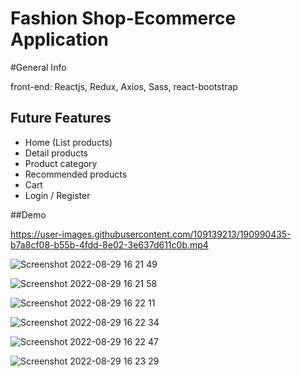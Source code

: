 # Fashion Shop-Ecommerce Application

#General Info

front-end: Reactjs, Redux, Axios, Sass, react-bootstrap

## Future Features

- Home (List products)
- Detail products
- Product category
- Recommended products
- Cart
- Login / Register

##Demo


https://user-images.githubusercontent.com/109139213/190990435-b7a8cf08-b55b-4fdd-8e02-3e637d611c0b.mp4


![Screenshot 2022-08-29 16 21 49](https://user-images.githubusercontent.com/109139213/187200430-efc52278-5f21-434d-8d07-f576b8288cd8.png)

![Screenshot 2022-08-29 16 21 58](https://user-images.githubusercontent.com/109139213/187200499-25af3e43-1d83-444a-92d2-52269986625f.png)

![Screenshot 2022-08-29 16 22 11](https://user-images.githubusercontent.com/109139213/187200550-25535454-710e-4820-be0b-9f97b99e3073.png)

![Screenshot 2022-08-29 16 22 34](https://user-images.githubusercontent.com/109139213/187200556-6ea4507d-1e43-4a65-a354-401c2b0762ab.png)

![Screenshot 2022-08-29 16 22 47](https://user-images.githubusercontent.com/109139213/187200597-337d2849-24f2-4db6-bb0a-e5d412b94dfa.png)

![Screenshot 2022-08-29 16 23 29](https://user-images.githubusercontent.com/109139213/187200638-da8ee6f0-e79c-4521-a6e2-7275c2dc2986.png)




